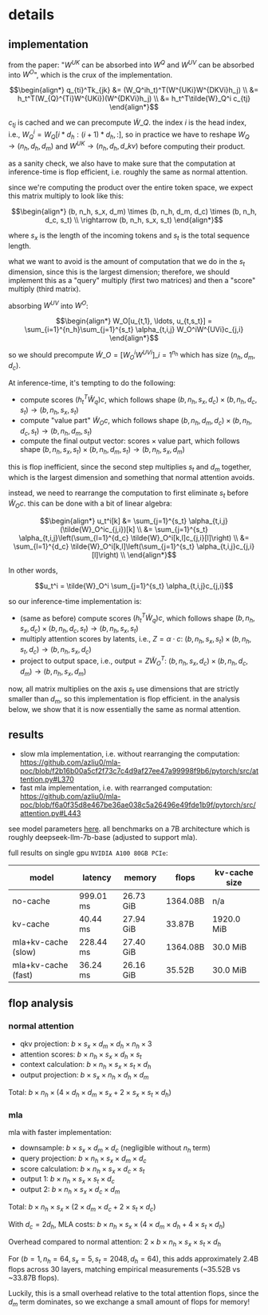 # details

## implementation

from the paper: "$W^{UK}$ can be absorbed into $W^Q$ and $W^{UV}$ can be absorbed into $W^O$", which is the crux of the implementation.

```math
\begin{align*}
q_{ti}^Tk_{jk} &= (W_Q^ih_t)^T(W^{UKi}W^{DKVi}h_j) \\
&= h_t^T(W_{Q}^{Ti}W^{UKi})(W^{DKVi}h_j) \\
&= h_t^T\tilde{W}_Q^i c_{tj}
\end{align*}
```

$c_{tj}$ is cached and we can precompute $\tilde{W}\_Q$. the index $i$ is the head index, i.e., $W_Q^i = W_Q[i * d_h : (i + 1) * d_h, :]$, so in practice we have to reshape $W_Q \rightarrow (n_h, d_h, d_m)$ and $W^{UK} \rightarrow (n_h, d_h, d\_{kv})$ before computing their product.

as a sanity check, we also have to make sure that the computation at inference-time is flop efficient, i.e. roughly the same as normal attention.

since we're computing the product over the entire token space, we expect this matrix multiply to look like this:

```math
\begin{align*}
(b, n_h, s_x, d_m) \times (b, n_h, d_m, d_c) \times (b, n_h, d_c, s_t) \\ \rightarrow (b, n_h, s_x, s_t)
\end{align*}
```

where $s_x$ is the length of the incoming tokens and $s_t$ is the total sequence length.

what we want to avoid is the amount of computation that we do in the $s_t$ dimension, since this is the largest dimension; therefore, we should implement this as a "query" multiply (first two matrices) and then a "score" multiply (third matrix).

absorbing $W^{UV}$ into $W^O$:

```math
\begin{align*}
W_O[u_{t,1}, \ldots, u_{t,s_t}] = \sum_{i=1}^{n_h}\sum_{j=1}^{s_t} \alpha_{t,i,j} W_O^iW^{UVi}c_{j,i}
\end{align*}
```

so we should precompute $\tilde{W}\_O = [W_O^i W^{UVi}]\_{i=1}^{n_h}$ which has size $(n_h, d_m, d_c)$.

At inference-time, it's tempting to do the following:
- compute scores $(h_t^T\tilde{W}_q)c$, which follows shape $(b, n_h, s_x, d_c) \times (b, n_h, d_c, s_t) \rightarrow (b, n_h, s_x, s_t)$
- compute "value part" $\tilde{W}_Oc$, which follows shape $(b, n_h, d_m, d_c) \times (b, n_h, d_c, s_t) \rightarrow (b, n_h, d_m, s_t)$
- compute the final output vector: $\text{scores} \times \text{value part}$, which follows shape $(b, n_h, s_x, s_t) \times (b, n_h, d_m, s_t) \rightarrow (b, n_h, s_x, d_m)$

this is flop inefficient, since the second step multiplies $s_t$ and $d_m$ together, which is the largest dimension and something that normal attention avoids.

instead, we need to rearrange the computation to first eliminate $s_t$ before $\tilde{W}_Oc$. this can be done with a bit of linear algebra:

```math
\begin{align*}
u_t^i[k] &= \sum_{j=1}^{s_t} \alpha_{t,i,j}(\tilde{W}_O^ic_{j,i})[k] \\
&= \sum_{j=1}^{s_t} \alpha_{t,i,j}\left(\sum_{l=1}^{d_c} \tilde{W}_O^i[k,l]c_{j,i}[l]\right) \\
&= \sum_{l=1}^{d_c} \tilde{W}_O^i[k,l]\left(\sum_{j=1}^{s_t} \alpha_{t,i,j}c_{j,i}[l]\right) \\
\end{align*}
```

In other words,
```math
u_t^i = \tilde{W}_O^i \sum_{j=1}^{s_t} \alpha_{t,i,j}c_{j,i}
```

so our inference-time implementation is:
- (same as before) compute scores $(h_t^T\tilde{W}_q)c$, which follows shape $(b, n_h, s_x, d_c) \times (b, n_h, d_c, s_t) \rightarrow (b, n_h, s_x, s_t)$
- multiply attention scores by latents, i.e., $Z = \alpha\cdot c$: $(b, n_h, s_x, s_t) \times (b, n_h, s_t, d_c) \rightarrow (b, n_h, s_x, d_c)$
- project to output space, i.e., $\text{output} = Z\tilde{W}_O^T$: $(b, n_h, s_x, d_c) \times (b, n_h, d_c, d_m) \rightarrow (b, n_h, s_x, d_m)$

now, all matrix multiplies on the axis $s_t$ use dimensions that are strictly smaller than $d_m$, so this implementation is flop efficient. in the analysis below, we show that it is now essentially the same as normal attention.

## results

- slow mla implementation, i.e. without rearranging the computation: https://github.com/azliu0/mla-poc/blob/f2b16b00a5cf2f73c7c4d9af27ee47a99998f9b6/pytorch/src/attention.py#L370
- fast mla implementation, i.e. with rearranged computation: https://github.com/azliu0/mla-poc/blob/f6a0f35d8e467be36ae038c5a26496e49fde1b9f/pytorch/src/attention.py#L443

see model parameters [here](https://github.com/azliu0/mla-poc/blob/main/config.yml). all benchmarks on a 7B architecture which is roughly deepseek-llm-7b-base (adjusted to support mla).

full results on single gpu `NVIDIA A100 80GB PCIe`:

| model | latency | memory | flops | kv-cache size |
|-------|-------------|------------|-----------|---------------|
| no-cache | 999.01 ms | 26.73 GiB | 1364.08B | n/a |
| kv-cache | 40.44 ms | 27.94 GiB | 33.87B | 1920.0 MiB |
| mla+kv-cache (slow) | 228.44 ms | 27.40 GiB | 1364.08B | 30.0 MiB |
| mla+kv-cache (fast) | 36.24 ms | 26.16 GiB | 35.52B | 30.0 MiB |

## flop analysis

### normal attention
- qkv projection: $b \times s_x \times d_m \times d_h \times n_h \times 3$
- attention scores: $b \times n_h \times s_x \times d_h \times s_t$
- context calculation: $b \times n_h \times s_x \times s_t \times d_h$
- output projection: $b \times s_x \times n_h \times d_h \times d_m$

Total: $b \times n_h \times (4 \times d_h \times d_m \times s_x + 2 \times s_x \times s_t \times d_h)$

### mla
mla with faster implementation:
- downsample: $b \times s_x \times d_m \times d_c$ (negligible without $n_h$ term)
- query projection: $b \times n_h \times s_x \times d_m \times d_c$
- score calculation: $b \times n_h \times s_x \times d_c \times s_t$
- output 1: $b \times n_h \times s_x \times s_t \times d_c$
- output 2: $b \times n_h \times s_x \times d_c \times d_m$

Total: $b \times n_h \times s_x \times (2 \times d_m \times d_c + 2 \times s_t \times d_c)$

With $d_c = 2d_h$, MLA costs: $b \times n_h \times s_x \times (4 \times d_m \times d_h + 4 \times s_t \times d_h)$

Overhead compared to normal attention: $2 \times b \times n_h \times s_x \times s_t \times d_h$

For $(b=1, n_h=64, s_x=5, s_t=2048, d_h=64)$, this adds approximately 2.4B flops across 30 layers, matching empirical measurements (~35.52B vs ~33.87B flops).

Luckily, this is a small overhead relative to the total attention flops, since the $d_m$ term dominates, so we exchange a small amount of flops for memory!
